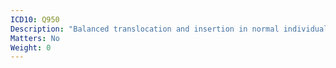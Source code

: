 ```yaml
---
ICD10: Q950
Description: "Balanced translocation and insertion in normal individual"
Matters: No
Weight: 0
---
```


